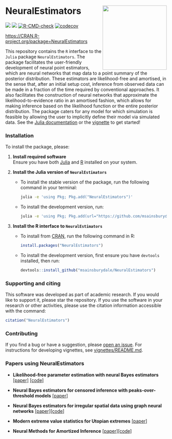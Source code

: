 # NeuralEstimators <img align="right" width="200" src="https://github.com/msainsburydale/NeuralEstimators.jl/blob/main/docs/src/assets/logo.png?raw=true">

[![][CRAN-img]][CRAN-url]
[![][vignette-img]][vignette-url]
[![R-CMD-check](https://github.com/msainsburydale/NeuralEstimators/actions/workflows/R-CMD-check.yaml/badge.svg)](https://github.com/msainsburydale/NeuralEstimators/actions/workflows/R-CMD-check.yaml)
[![codecov](https://codecov.io/gh/msainsburydale/NeuralEstimators/branch/main/graph/badge.svg?token=6cXItEsKs5)](https://app.codecov.io/gh/msainsburydale/NeuralEstimators)

https://CRAN.R-project.org/package=NeuralEstimators

[CRAN-img]: https://img.shields.io/badge/CRAN-blue.svg
[CRAN-url]: https://CRAN.R-project.org/package=NeuralEstimators

[vignette-img]: https://img.shields.io/badge/vignette-blue.svg
[vignette-url]: https://cran.r-project.org/package=NeuralEstimators/vignettes/NeuralEstimators.html

[julia-repo-img]: https://img.shields.io/badge/Julia_repo-purple.svg
[julia-repo-url]: https://github.com/msainsburydale/NeuralEstimators.jl

[julia-docs-img]: https://img.shields.io/badge/Julia_docs-purple.svg
[julia-docs-url]: https://msainsburydale.github.io/NeuralEstimators.jl/dev/

This repository contains the `R` interface to the `Julia` package `NeuralEstimators`. The package facilitates the user-friendly development of neural point estimators, which are neural networks that map data to a point summary of the posterior distribution. These estimators are likelihood-free and amortised, in the sense that, after an initial setup cost, inference from observed data can be made in a fraction of the time required by conventional approaches. It also facilitates the construction of neural networks that approximate the likelihood-to-evidence ratio in an amortised fashion, which allows for making inference based on the likelihood function or the entire posterior distribution. The package caters for any model for which simulation is feasible by allowing the user to implicitly define their model via simulated data. See the [Julia documentation](https://msainsburydale.github.io/NeuralEstimators.jl/dev/) or the [vignette](https://cran.r-project.org/package=NeuralEstimators/vignettes/NeuralEstimators.html) to get started!

### Installation

To install the package, please:

1. **Install required software**  
   Ensure you have both [Julia](https://julialang.org/downloads/) and [R](https://www.r-project.org/) installed on your system.

2. **Install the Julia version of `NeuralEstimators`**  
   - To install the stable version of the package, run the following command in your terminal:  
     ```bash
     julia -e 'using Pkg; Pkg.add("NeuralEstimators")'
     ```  
   - To install the development version, run:  
     ```bash
     julia -e 'using Pkg; Pkg.add(url="https://github.com/msainsburydale/NeuralEstimators.jl")'
     ```

3. **Install the R interface to `NeuralEstimators`**  
   - To install from [CRAN](https://CRAN.R-project.org/package=NeuralEstimators), run the following command in R:  
     ```R
     install.packages("NeuralEstimators")
     ```  
   - To install the development version, first ensure you have `devtools` installed, then run:  
     ```R
     devtools::install_github("msainsburydale/NeuralEstimators")
     ```

 	

### Supporting and citing

This software was developed as part of academic research. If you would like to support it, please star the repository. If you use the software in your research or other activities, please use the citation information accessible with the command:

```R
citation("NeuralEstimators")
```

### Contributing

If you find a bug or have a suggestion, please [open an issue](https://github.com/msainsburydale/NeuralEstimators/issues). For instructions for developing vignettes, see [vignettes/README.md](https://github.com/msainsburydale/NeuralEstimators/blob/main/vignettes/README.md). 

### Papers using NeuralEstimators

- **Likelihood-free parameter estimation with neural Bayes estimators** [[paper]](https://doi.org/10.1080/00031305.2023.2249522) [[code]](https://github.com/msainsburydale/NeuralBayesEstimators)

- **Neural Bayes estimators for censored inference with peaks-over-threshold models** [[paper]](https://arxiv.org/abs/2306.15642)

- **Neural Bayes estimators for irregular spatial data using graph neural networks** [[paper]](https://doi.org/10.1080/10618600.2024.2433671)[[code]](https://github.com/msainsburydale/NeuralEstimatorsGNN)

- **Modern extreme value statistics for Utopian extremes** [[paper]](https://arxiv.org/abs/2311.11054)

- **Neural Methods for Amortized Inference** [[paper]](https://arxiv.org/abs/2404.12484)[[code]](https://github.com/andrewzm/Amortised_Neural_Inference_Review)




